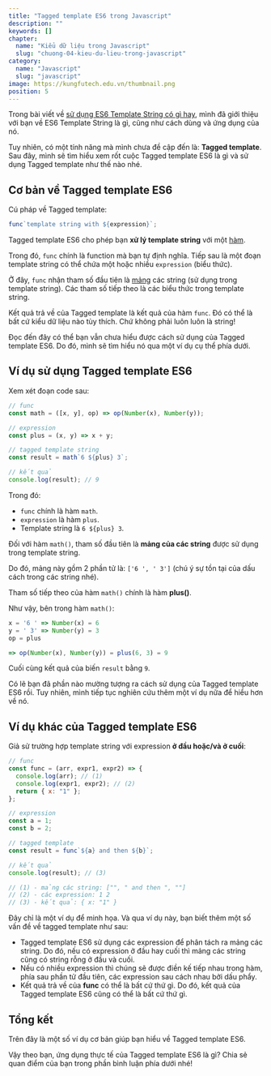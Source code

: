 ```yaml
---
title: "Tagged template ES6 trong Javascript"
description: ""
keywords: []
chapter:
  name: "Kiểu dữ liệu trong Javascript"
  slug: "chuong-04-kieu-du-lieu-trong-javascript"
category:
  name: "Javascript"
  slug: "javascript"
image: https://kungfutech.edu.vn/thumbnail.png
position: 5
---
```


Trong bài viết về [sử dụng ES6 Template String có gì hay](/bai-viet/javascript/es6-template-string-trong-javascript), mình đã giới thiệu với bạn về ES6 Template String là gì, cũng như cách dùng và ứng dụng của nó.

Tuy nhiên, có một tính năng mà mình chưa đề cập đến là: **Tagged template**. Sau đây, mình sẽ tìm hiểu xem rốt cuộc Tagged template ES6 là gì và sử dụng Tagged template như thế nào nhé.

## Cơ bản về Tagged template ES6

Cú pháp về Tagged template:

```js
func`template string with ${expression}`;
```

Tagged template ES6 cho phép bạn **xử lý template string** với một [hàm](/bai-viet/javascript/ham-trong-javascript/).

Trong đó, `func` chính là function mà bạn tự định nghĩa. Tiếp sau là một đoạn template string có thể chứa một hoặc nhiều `expression` (biểu thức).

Ở đây, `func` nhận tham số đầu tiên là [mảng](/bai-viet/javascript/mang-array-trong-javascript) các string (sử dụng trong template string). Các tham số tiếp theo là các biểu thức trong template string.

Kết quả trả về của Tagged template là kết quả của hàm `func`. Đó có thể là bất cứ kiểu dữ liệu nào tùy thích. Chứ không phải luôn luôn là string!

Đọc đến đây có thể bạn vẫn chưa hiểu được cách sử dụng của Tagged template ES6. Do đó, mình sẽ tìm hiểu nó qua một ví dụ cụ thể phía dưới.

## Ví dụ sử dụng Tagged template ES6

Xem xét đoạn code sau:

```js
// func
const math = ([x, y], op) => op(Number(x), Number(y));

// expression
const plus = (x, y) => x + y;

// tagged template string
const result = math`6 ${plus} 3`;

// kết quả
console.log(result); // 9
```

Trong đó:

- `func` chính là hàm `math`.
- `expression` là hàm `plus`.
- Template string là `6 ${plus} 3`.

Đối với hàm `math()`, tham số đầu tiên là **mảng của các string** được sử dụng trong template string.

Do đó, mảng này gồm 2 phần tử là: `['6 ', ' 3']` (chú ý sự tồn tại của dấu cách trong các string nhé).

Tham số tiếp theo của hàm `math()` chính là hàm **plus()**.

Như vậy, bên trong hàm `math()`:

```js
x = '6 ' => Number(x) = 6
y = ' 3' => Number(y) = 3
op = plus

=> op(Number(x), Number(y)) = plus(6, 3) = 9
```

Cuối cùng kết quả của biến `result` bằng `9`.

Có lẽ bạn đã phần nào mường tượng ra cách sử dụng của Tagged template ES6 rồi. Tuy nhiên, mình tiếp tục nghiên cứu thêm một ví dụ nữa để hiểu hơn về nó.

## Ví dụ khác của Tagged template ES6

Giả sử trường hợp template string với expression **ở đầu hoặc/và ở cuối**:

```js
// func
const func = (arr, expr1, expr2) => {
  console.log(arr); // (1)
  console.log(expr1, expr2); // (2)
  return { x: "1" };
};

// expression
const a = 1;
const b = 2;

// tagged template
const result = func`${a} and then ${b}`;

// kết quả
console.log(result); // (3)

// (1) - mảng các string: ["", " and then ", ""]
// (2) - các expression: 1 2
// (3) - kết quả: { x: "1" }
```

Đây chỉ là một ví dụ để minh họa. Và qua ví dụ này, bạn biết thêm một số vấn đề về tagged template như sau:

- Tagged template ES6 sử dụng các expression để phân tách ra mảng các string. Do đó, nếu có expression ở đầu hay cuối thì mảng các string cũng có string rỗng ở đầu và cuối.
- Nếu có nhiều expression thì chúng sẽ được điền kế tiếp nhau trong hàm, phía sau phần tử đầu tiên, các expression sau cách nhau bởi dấu phẩy.
- Kết quả trả về của **func** có thể là bất cứ thứ gì. Do đó, kết quả của Tagged template ES6 cũng có thể là bất cứ thứ gì.

## Tổng kết

Trên đây là một số ví dụ cơ bản giúp bạn hiểu về Tagged template ES6.

Vậy theo bạn, ứng dụng thực tế của Tagged template ES6 là gì? Chia sẻ quan điểm của bạn trong phần bình luận phía dưới nhé!
